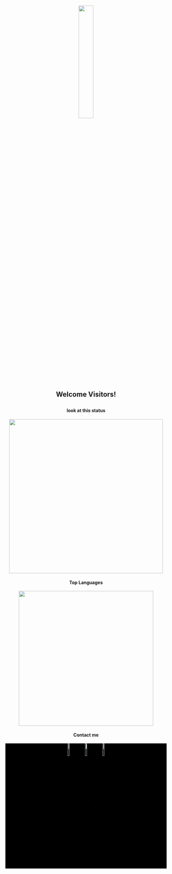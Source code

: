 <h4 align="center">
    <img src="https://profile-counter.glitch.me/Kodaiwya/count.svg" width="30%">
</h4>

<h2 align="center">Welcome Visitors!<h2>

<h4 align="center">look at this status</h4>

<p align="center">
    <img width="480px" src="https://github-readme-stats.vercel.app/api?username=Kodaiwya&show_icons=true&theme=swift&layout=compact">
</p>

<h4 align="center">Top Languages</h4>

<p align="center">
    <img width="420px" src="https://github-readme-stats.vercel.app/api/top-langs/?username=Kodaiwya&layout=compact&theme=swift">
</p>

<h4 align="center">Contact me</h4>

<p align="center" style="background:black">
  <a href="https://twitter.com/Kodaiwya" target="_blank">
    <img width="10%" align="center" src="https://img.shields.io/badge/-Kodaiwya-05122A?style=flat&logo=twitter" alt="twitter"/>  
  </a>
  <a href="https://linkedin.com/in/Kodaiwya" target="_blank">
    <img width="10%" align="center" src="https://img.shields.io/badge/-Kodaiwya-05122A?style=flat&logo=linkedin" alt="linkedin"/>
  </a>
  <a href="https://instagram.com/Kodaiwya" target="_blank">
    <img width="10%" align="center" src="https://img.shields.io/badge/-Kodaiwya-05122A?style=flat&logo=instagram" alt="instagram"/>
  </a>
</p>